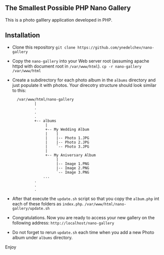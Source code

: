 The Smallest Possible PHP Nano Gallery
--------------------------------------

This is a photo galllery application developed in PHP.

Installation
------------

 - Clone this repository
   `git clone https://github.com/ynedelchev/nano-gallery`

 - Copy the `nano-gallery` into your Web server root (assuming apache httpd with document root in `/var/www/html`).
   `cp -r nano-gallery /var/www/html`
 
 - Create a subdirectory for each photo album in the `albums` directory and just populate it with photos.
   Your direcotry structure should look similar to this:

   ````
     /var/www/html/nano-gallery
             |
             .
             .
             .
             +-- albums
                  |
                  +-- My Wedding Album
                  |    |
                  |    |-- Photo 1.JPG
                  |    |-- Photo 2.JPG
                  |    `-- Photo 3.JPG
                  |
                  +-- My Aniversary Album
                       |
                       |-- Image 1.PNG
                       |-- Image 2.PNG
                       `-- Image 3.PNG
                 ...
             .
             .
             .
   ````

 - After that execute the `update.sh` script so that you copy the `album.php` int each of these folders as `index.php`. 
   `/var/www/html/nano-gallery/update.sh`
 
 - Congratulations. Now you are ready to access your new gallery on the following address:
   `http://localhost/nano-gallery`

 - Do not forget to rerun `update.sh` each time when you add a new Photo album under `albums` directory.
  

 Enjoy
